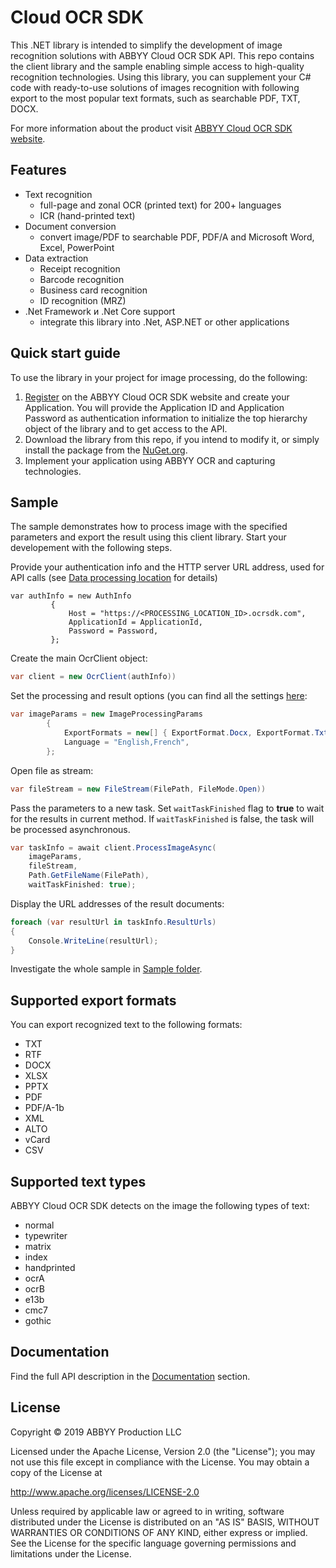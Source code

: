 # Cloud OCR SDK 

This .NET library is intended to simplify the development of image recognition solutions with ABBYY Cloud OCR SDK API. This repo contains the client library and the sample enabling simple access to high-quality recognition technologies.
Using this library, you can supplement your C# code with ready-to-use solutions of images recognition with following export to the most popular text formats, such as searchable PDF, TXT, DOCX.


For more information about the product visit [ABBYY Cloud OCR SDK website](https://www.ocrsdk.com/).

## Features

- Text recognition
  - full-page and zonal OCR (printed text) for 200+ languages
  - ICR (hand-printed text)
- Document conversion
  - convert image/PDF to searchable PDF, PDF/A and Microsoft Word, Excel, PowerPoint
- Data extraction
  - Receipt recognition
  - Barcode recognition 
  - Business card recognition
  - ID recognition (MRZ)
- .Net Framework и .Net Core support
  - integrate this library into .Net, ASP.NET or other applications



## Quick start guide

To use the library in your project for image processing, do the following:

1. [Register](https://cloud.ocrsdk.com/Account/Register) on the ABBYY Cloud OCR SDK website and create your Application. You will provide the Application ID and Application Password as authentication information to initialize the top hierarchy object of the library and to get access to the API.
2. Download the library from this repo, if you intend to modify it, or simply install the package from the [NuGet.org](https://www.nuget.org/packages/Abbyy.CloudSdk.V2.Client/).
3. Implement your application using ABBYY OCR and capturing technologies.

## Sample
The sample demonstrates how to process image with the specified parameters and export the result using this client library. Start your developement with the following steps. 

Provide your authentication info and the HTTP server URL address, used for API calls (see [Data processing location](https://www.ocrsdk.com/documentation/specifications/data-processing-location/) for details)

```
var authInfo = new AuthInfo
         {
             Host = "https://<PROCESSING_LOCATION_ID>.ocrsdk.com",
             ApplicationId = ApplicationId,
             Password = Password,
         };
```

Create the main OcrClient object:

```cs
var client = new OcrClient(authInfo))
```

Set the processing and result options (you can find all the settings [here](https://www.ocrsdk.com/documentation/api-reference/process-image-method/):
```cs
var imageParams = new ImageProcessingParams
        {
            ExportFormats = new[] { ExportFormat.Docx, ExportFormat.Txt, },
            Language = "English,French",
        };
```

Open file as stream:
```cs
var fileStream = new FileStream(FilePath, FileMode.Open))
```

Pass the parameters to a new task. Set `waitTaskFinished` flag to **true** to wait for the results in current method. If `waitTaskFinished` is false, the task will be processed asynchronous.
```cs
var taskInfo = await client.ProcessImageAsync(
    imageParams,
    fileStream,
    Path.GetFileName(FilePath),
    waitTaskFinished: true);
```

Display the URL addresses of the result documents:
```cs
foreach (var resultUrl in taskInfo.ResultUrls)
{
    Console.WriteLine(resultUrl);
}
```

Investigate the whole sample in [Sample folder](Abbyy.CloudSdk.V2.Client.Sample).

## Supported export formats

You can export recognized text to the following formats:
- TXT
- RTF
- DOCX
- XLSX
- PPTX
- PDF
- PDF/A-1b
- XML
- ALTO
- vCard
- CSV


## Supported text types

ABBYY Cloud OCR SDK detects on the image the following types of text:
- normal
- typewriter
- matrix
- index
- handprinted
- ocrA
- ocrB
- e13b
- cmc7
- gothic



## Documentation
Find the full API description in the [Documentation](https://www.ocrsdk.com/documentation/) section.

## License
Copyright © 2019 ABBYY Production LLC

Licensed under the Apache License, Version 2.0 (the "License");
you may not use this file except in compliance with the License.
You may obtain a copy of the License at

http://www.apache.org/licenses/LICENSE-2.0

Unless required by applicable law or agreed to in writing, software
distributed under the License is distributed on an "AS IS" BASIS,
WITHOUT WARRANTIES OR CONDITIONS OF ANY KIND, either express or implied.
See the License for the specific language governing permissions and
limitations under the License.

